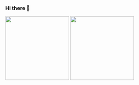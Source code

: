 ### Hi there 👋

<a>
  <img
    height=200
    align="center"
    src="https://github-readme-stats.vercel.app/api?username=shogowada1999&theme=github_dark&rank_icon=github&show_icons=true&include_all_commits=true"
  />
</a>
<a>
  <img
    height=200
    align="center"
    src="https://github-readme-stats.vercel.app/api/top-langs?username=shogowada1999&theme=github_dark&layout=donut&langs_count=8&card_width=250"
  />
</a>

<!--
**shogowada1999/shogowada1999** is a ✨ _special_ ✨ repository because its `README.md` (this file) appears on your GitHub profile.

Here are some ideas to get you started:

- 🔭 I’m currently working on ...
- 🌱 I’m currently learning ...
- 👯 I’m looking to collaborate on ...
- 🤔 I’m looking for help with ...
- 💬 Ask me about ...
- 📫 How to reach me: ...
- 😄 Pronouns: ...
- ⚡ Fun fact: ...
-->
